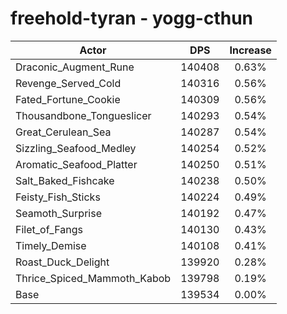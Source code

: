 # freehold-tyran - yogg-cthun
| Actor | DPS | Increase |
|---|:---:|:---:|
|Draconic_Augment_Rune|140408|0.63%|
|Revenge_Served_Cold|140316|0.56%|
|Fated_Fortune_Cookie|140309|0.56%|
|Thousandbone_Tongueslicer|140293|0.54%|
|Great_Cerulean_Sea|140287|0.54%|
|Sizzling_Seafood_Medley|140254|0.52%|
|Aromatic_Seafood_Platter|140250|0.51%|
|Salt_Baked_Fishcake|140238|0.50%|
|Feisty_Fish_Sticks|140224|0.49%|
|Seamoth_Surprise|140192|0.47%|
|Filet_of_Fangs|140130|0.43%|
|Timely_Demise|140108|0.41%|
|Roast_Duck_Delight|139920|0.28%|
|Thrice_Spiced_Mammoth_Kabob|139798|0.19%|
|Base|139534|0.00%|
